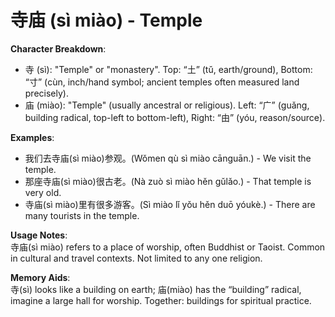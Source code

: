 # **寺庙 (sì miào) - Temple**

**Character Breakdown**:  
- 寺 (sì): "Temple" or "monastery". Top: “土” (tǔ, earth/ground), Bottom: “寸” (cùn, inch/hand symbol; ancient temples often measured land precisely).  
- 庙 (miào): "Temple" (usually ancestral or religious). Left: “广” (guǎng, building radical, top-left to bottom-left), Right: “由” (yóu, reason/source).

**Examples**:  
- 我们去寺庙(sì miào)参观。(Wǒmen qù sì miào cānguān.) - We visit the temple.  
- 那座寺庙(sì miào)很古老。(Nà zuò sì miào hěn gǔlǎo.) - That temple is very old.  
- 寺庙(sì miào)里有很多游客。(Sì miào lǐ yǒu hěn duō yóukè.) - There are many tourists in the temple.

**Usage Notes**:  
寺庙(sì miào) refers to a place of worship, often Buddhist or Taoist. Common in cultural and travel contexts. Not limited to any one religion.

**Memory Aids**:  
寺(sì) looks like a building on earth; 庙(miào) has the “building” radical, imagine a large hall for worship. Together: buildings for spiritual practice.